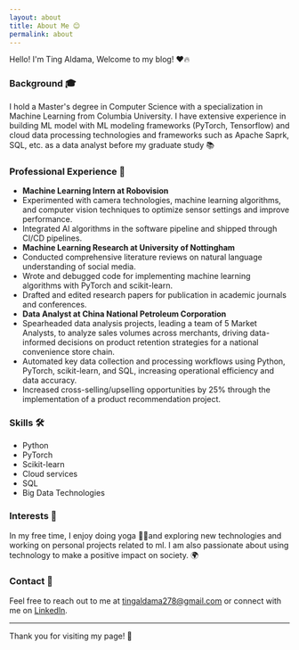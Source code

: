 ```yaml
---
layout: about
title: About Me 😊
permalink: about
---
```

Hello! I'm Ting Aldama, Welcome to my blog!  ❤️🔥

### Background 🎓

I hold a Master's degree in Computer Science with a specialization in Machine Learning from Columbia University. I have extensive experience in building ML model with ML modeling frameworks (PyTorch, Tensorflow)  and cloud data processing technologies and frameworks such as Apache Saprk, SQL, etc. as a data analyst before my graduate study 📚

### Professional Experience 💼

- **Machine Learning Intern at Robovision**
- Experimented with camera technologies, machine learning algorithms, and computer vision techniques to optimize sensor settings and improve performance.
- Integrated AI algorithms in the software pipeline and shipped through CI/CD pipelines.
- **Machine Learning Research at University of Nottingham**
- Conducted comprehensive literature reviews on natural language understanding of social media.
- Wrote and debugged code for implementing machine learning algorithms with PyTorch and scikit-learn.
- Drafted and edited research papers for publication in academic journals and conferences.
- **Data Analyst at China National Petroleum Corporation**
- Spearheaded data analysis projects, leading a team of 5 Market Analysts, to analyze sales volumes across merchants, driving data-informed decisions on product retention strategies for a national convenience store chain.
- Automated key data collection and processing workflows using Python, PyTorch, scikit-learn, and SQL, increasing operational efficiency and data accuracy.
- Increased cross-selling/upselling opportunities by 25% through the implementation of a product recommendation project.

### Skills 🛠️

- Python
- PyTorch
- Scikit-learn
- Cloud services
- SQL
- Big Data Technologies

### Interests 🎨

In my free time, I enjoy doing yoga 🧘‍♀️and exploring new technologies and working on personal projects related to ml. I am also passionate about using technology to make a positive impact on society. 🌍

### Contact 📧

Feel free to reach out to me at <tingaldama278@gmail.com> or connect with me on [Linkedln](https://www.linkedin.com/in/tingaldama278/).

---

Thank you for visiting my page! 🙏
